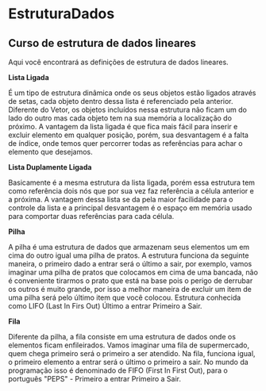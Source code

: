 # EstruturaDados
<h2>Curso de estrutura de dados lineares</h2>

Aqui você encontrará as definições de estrutura de dados lineares.

<strong>Lista Ligada</strong>

É um tipo de estrutura dinâmica onde os seus objetos estão ligados através de
setas, cada objeto dentro dessa lista é referenciado pela anterior.
Diferente do Vetor, os objetos incluídos nessa estrutura não ficam um do lado do outro mas 
cada objeto tem na sua memória a localização do próximo.
A vantagem da lista ligada é que fica mais fácil para inserir e excluir elemento em qualquer
posição, porém, sua desvantagem é a falta de índice, onde temos quer percorrer todas as referências 
para achar o elemento que desejamos.

<strong>Lista Duplamente Ligada</strong>

Basicamente é a mesma estrutura da lista ligada, porém essa estrutura tem como referência dois nós que por sua vez faz
referência a célula anterior e a próxima.
A vantagem dessa lista se da pela maior facilidade para o controle da lista e a principal desvantagem é o espaço em 
memória usado para comportar duas referências para cada célula.

<strong>Pilha</strong>

A pilha é uma estrutura de dados que armazenam seus elementos um em cima do outro igual uma pilha de pratos. A estrutura funciona da seguinte maneira, o primeiro dado a entrar será o último a sair, por exemplo, vamos imaginar uma pilha de pratos que colocamos em cima de uma bancada, não é conveniente tirarmos o prato que está na base pois o perigo de derrubar os outros é muito grande, por isso a melhor maneira de excluir um item de uma pilha será pelo último item que você colocou. Estrutura conhecida como LIFO (Last In Firs Out) Último a entrar Primeiro a Sair.

<strong>Fila</strong>

Diferente da pilha, a fila consiste em uma estrutura de dados onde os elementos ficam enfileirados. Vamos imaginar uma fila de supermercado, quem chega primeiro será o primeiro a ser atendido. Na fila, funciona igual, o primeiro elemento a entrar será o último o primeiro a sair. No mundo da programação isso é denominado de FIFO (First In First Out), para o português "PEPS" - Primeiro a entrar Primeiro a Sair.

